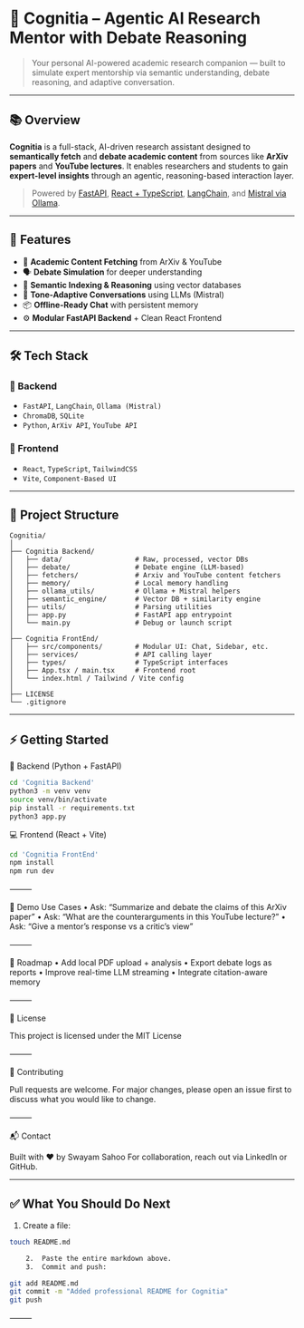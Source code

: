 # 🧠 Cognitia – Agentic AI Research Mentor with Debate Reasoning

> Your personal AI-powered academic research companion — built to simulate expert mentorship via semantic understanding, debate reasoning, and adaptive conversation.

---

## 📚 Overview

**Cognitia** is a full-stack, AI-driven research assistant designed to **semantically fetch** and **debate academic content** from sources like **ArXiv papers** and **YouTube lectures**. It enables researchers and students to gain **expert-level insights** through an agentic, reasoning-based interaction layer.

> Powered by [FastAPI](https://fastapi.tiangolo.com/), [React + TypeScript](https://react.dev/), [LangChain](https://www.langchain.com/), and [Mistral via Ollama](https://ollama.com/).

---

## 🧠 Features

- 📖 **Academic Content Fetching** from ArXiv & YouTube
- 🗣️ **Debate Simulation** for deeper understanding
- 🧩 **Semantic Indexing & Reasoning** using vector databases
- 🧵 **Tone-Adaptive Conversations** using LLMs (Mistral)
- 📦 **Offline-Ready Chat** with persistent memory
- ⚙️ **Modular FastAPI Backend** + Clean React Frontend

---

## 🛠️ Tech Stack

### 🔹 Backend
- `FastAPI`, `LangChain`, `Ollama (Mistral)`
- `ChromaDB`, `SQLite`
- `Python`, `ArXiv API`, `YouTube API`

### 🔹 Frontend
- `React`, `TypeScript`, `TailwindCSS`
- `Vite`, `Component-Based UI`

---

## 📁 Project Structure

```
Cognitia/
│
├── Cognitia Backend/
│   ├── data/                  # Raw, processed, vector DBs
│   ├── debate/                # Debate engine (LLM-based)
│   ├── fetchers/              # Arxiv and YouTube content fetchers
│   ├── memory/                # Local memory handling
│   ├── ollama_utils/          # Ollama + Mistral helpers
│   ├── semantic_engine/       # Vector DB + similarity engine
│   ├── utils/                 # Parsing utilities
│   ├── app.py                 # FastAPI app entrypoint
│   └── main.py                # Debug or launch script
│
├── Cognitia FrontEnd/
│   ├── src/components/        # Modular UI: Chat, Sidebar, etc.
│   ├── services/              # API calling layer
│   ├── types/                 # TypeScript interfaces
│   ├── App.tsx / main.tsx     # Frontend root
│   └── index.html / Tailwind / Vite config
│
├── LICENSE
└── .gitignore
```
---

## ⚡ Getting Started

🔧 Backend (Python + FastAPI)
```bash
cd 'Cognitia Backend'
python3 -m venv venv
source venv/bin/activate
pip install -r requirements.txt
python3 app.py
```

💻 Frontend (React + Vite)

```bash
cd 'Cognitia FrontEnd'
npm install
npm run dev
```

⸻

🧪 Demo Use Cases
	•	Ask: “Summarize and debate the claims of this ArXiv paper”
	•	Ask: “What are the counterarguments in this YouTube lecture?”
	•	Ask: “Give a mentor’s response vs a critic’s view”

⸻

📌 Roadmap
	•	Add local PDF upload + analysis
	•	Export debate logs as reports
	•	Improve real-time LLM streaming
	•	Integrate citation-aware memory

⸻

🪪 License

This project is licensed under the MIT License

⸻

🤝 Contributing

Pull requests are welcome. For major changes, please open an issue first to discuss what you would like to change.

⸻

📬 Contact

Built with ❤️ by Swayam Sahoo
For collaboration, reach out via LinkedIn or GitHub.

---

## ✅ What You Should Do Next

1. Create a file:
```bash
touch README.md

	2.	Paste the entire markdown above.
	3.	Commit and push:

git add README.md
git commit -m "Added professional README for Cognitia"
git push
```

⸻
